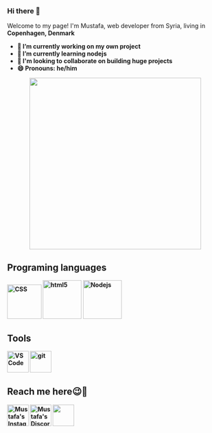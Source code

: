 ### Hi there 👋
Welcome to my page!
I'm Mustafa, web developer from Syria, living in <b> Copenhagen, Denmark <b> 
- 🔭 I’m currently working on my own project
- 🌱 I’m currently learning nodejs
- 👯 I'm looking to collaborate on building huge projects
- 😄 Pronouns: he/him  

<p align="center">   
  <img src="https://media.giphy.com/media/u2pmTWUi0MXjyrMaVj/giphy.gif" width="400px">
</p> 
 
  
  ## Programing languages
  <img alt="CSS" src="https://img.shields.io/badge/-CSS3-red?style=flat-square&logo=CSS3&logoColor=white" width="80px" />
  <img alt="html5" src="https://img.shields.io/badge/-HTML5-blue?style=flat-square&logo=html5&logoColor=white" width="90px" />
  <img alt="Nodejs" src="https://img.shields.io/badge/-Nodejs-43853d?style=flat-square&logo=Node.js&logoColor=white" width="90px" />
  
## Tools
  <img title="VS Code" alt="VS Code" src="https://img.icons8.com/color/344/visual-studio-code-2019.png" width="50px">
  <img title="git" alt="git" src="https://img.icons8.com/color/344/git.png" width="50px">
  
 ## Reach me here:wink::star_struck:	
  <a href="https://www.linkedin.com/public-profile/settings?trk=d_flagship3_profile_self_view_public_profile">
    <img align="Mustafa's Linkdin" src="https://img.icons8.com/color/344/linkedin.png" width="50px"></a>
  <a href="https://www.Instagram.com/mustafa.hassam1/">
    <img align="left" alt="Mustafa's Instagram" src="https://img.icons8.com/fluency/344/instagram-new.png" width="50px" /></a>
  <a href="https://discordapp.com/users/288786677017870336/">
    <img align="left" alt="Mustafa's Discord" src="https://img.icons8.com/color/344/discord-new-logo.png" width="50px" /></a>
 
